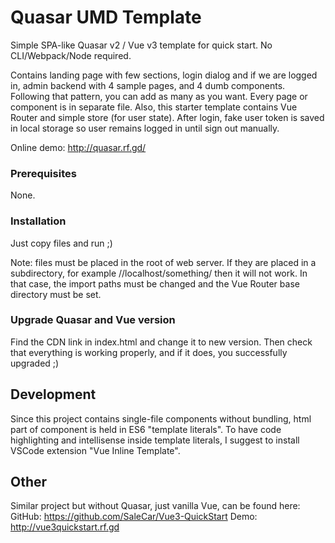 # Quasar UMD Template

Simple SPA-like Quasar v2 / Vue v3 template for quick start. 
No CLI/Webpack/Node required.

Contains landing page with few sections, login dialog and if we are logged in, admin backend with 4 sample pages, and 4 dumb components. Following that pattern, you can add as many as you want. Every page or component is in separate file. Also, this starter template contains Vue Router and simple store (for user state). After login, fake user token is saved in local storage so user remains logged in until sign out manually.

Online demo: http://quasar.rf.gd/


### Prerequisites

None.


### Installation

Just copy files and run ;)

Note: files must be placed in the root of web server. If they are placed in a subdirectory, for example //localhost/something/ then it will not work. In that case, the import paths must be changed and the Vue Router base directory must be set.


### Upgrade Quasar and Vue version

Find the CDN link in index.html and change it to new version.
Then check that everything is working properly, and if it does, you successfully upgraded ;)



## Development

Since this project contains single-file components without bundling, html part of component is held in ES6 "template literals".
To have code highlighting and intellisense inside template literals, I suggest to install VSCode extension "Vue Inline Template".



## Other

Similar project but without Quasar, just vanilla Vue, can be found here: 
GitHub: https://github.com/SaleCar/Vue3-QuickStart
Demo: http://vue3quickstart.rf.gd